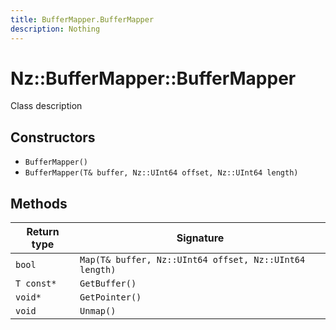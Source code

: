 ```yaml
---
title: BufferMapper.BufferMapper
description: Nothing
---
```


# Nz::BufferMapper::BufferMapper

Class description

## Constructors

- `BufferMapper()`
- `BufferMapper(T& buffer, Nz::UInt64 offset, Nz::UInt64 length)`

## Methods

| Return type | Signature |
| ----------- | --------- |
| `bool` | `Map(T& buffer, Nz::UInt64 offset, Nz::UInt64 length)` |
| `T const*` | `GetBuffer()` |
| `void*` | `GetPointer()` |
| `void` | `Unmap()` |
